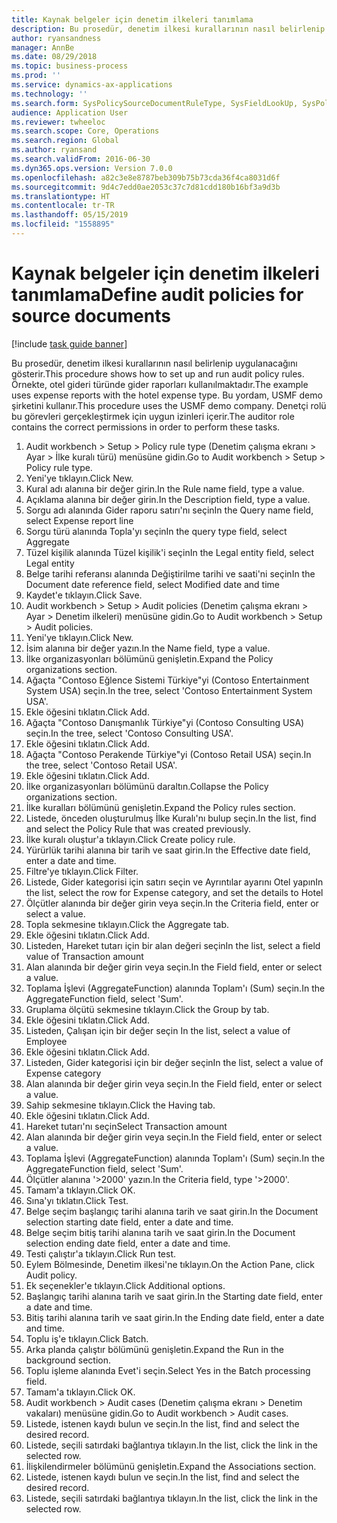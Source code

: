 ```yaml
---
title: Kaynak belgeler için denetim ilkeleri tanımlama
description: Bu prosedür, denetim ilkesi kurallarının nasıl belirlenip uygulanacağını gösterir.
author: ryansandness
manager: AnnBe
ms.date: 08/29/2018
ms.topic: business-process
ms.prod: ''
ms.service: dynamics-ax-applications
ms.technology: ''
ms.search.form: SysPolicySourceDocumentRuleType, SysFieldLookUp, SysPolicyListPage, SysPolicy, AuditPolicyRule, SysQueryForm, SysQueryFieldLookUp, AuditPolicyDateSelection, AuditPolicyAdditionalOption, BatchJob, CaseDetail
audience: Application User
ms.reviewer: twheeloc
ms.search.scope: Core, Operations
ms.search.region: Global
ms.author: ryansand
ms.search.validFrom: 2016-06-30
ms.dyn365.ops.version: Version 7.0.0
ms.openlocfilehash: a82c3e8e8787beb309b75b73cda36f4ca8031d6f
ms.sourcegitcommit: 9d4c7edd0ae2053c37c7d81cdd180b16bf3a9d3b
ms.translationtype: HT
ms.contentlocale: tr-TR
ms.lasthandoff: 05/15/2019
ms.locfileid: "1558895"
---
```

# <a name="define-audit-policies-for-source-documents"></a><span data-ttu-id="6fa16-103">Kaynak belgeler için denetim ilkeleri tanımlama</span><span class="sxs-lookup"><span data-stu-id="6fa16-103">Define audit policies for source documents</span></span>

[!include [task guide banner](../../includes/task-guide-banner.md)]

<span data-ttu-id="6fa16-104">Bu prosedür, denetim ilkesi kurallarının nasıl belirlenip uygulanacağını gösterir.</span><span class="sxs-lookup"><span data-stu-id="6fa16-104">This procedure shows how to set up and run audit policy rules.</span></span> <span data-ttu-id="6fa16-105">Örnekte, otel gideri türünde gider raporları kullanılmaktadır.</span><span class="sxs-lookup"><span data-stu-id="6fa16-105">The example uses expense reports with the hotel expense type.</span></span> <span data-ttu-id="6fa16-106">Bu yordam, USMF demo şirketini kullanır.</span><span class="sxs-lookup"><span data-stu-id="6fa16-106">This procedure uses the USMF demo company.</span></span> <span data-ttu-id="6fa16-107">Denetçi rolü bu görevleri gerçekleştirmek için uygun izinleri içerir.</span><span class="sxs-lookup"><span data-stu-id="6fa16-107">The auditor role contains the correct permissions in order to perform these tasks.</span></span>

1. <span data-ttu-id="6fa16-108">Audit workbench > Setup > Policy rule type (Denetim çalışma ekranı > Ayar > İlke kuralı türü) menüsüne gidin.</span><span class="sxs-lookup"><span data-stu-id="6fa16-108">Go to Audit workbench > Setup > Policy rule type.</span></span>
2. <span data-ttu-id="6fa16-109">Yeni'ye tıklayın.</span><span class="sxs-lookup"><span data-stu-id="6fa16-109">Click New.</span></span>
3. <span data-ttu-id="6fa16-110">Kural adı alanına bir değer girin.</span><span class="sxs-lookup"><span data-stu-id="6fa16-110">In the Rule name field, type a value.</span></span>
4. <span data-ttu-id="6fa16-111">Açıklama alanına bir değer girin.</span><span class="sxs-lookup"><span data-stu-id="6fa16-111">In the Description field, type a value.</span></span>
5. <span data-ttu-id="6fa16-112">Sorgu adı alanında Gider raporu satırı'nı seçin</span><span class="sxs-lookup"><span data-stu-id="6fa16-112">In the Query name field, select Expense report line</span></span>
6. <span data-ttu-id="6fa16-113">Sorgu türü alanında Topla'yı seçin</span><span class="sxs-lookup"><span data-stu-id="6fa16-113">In the query type field, select Aggregate</span></span>
7. <span data-ttu-id="6fa16-114">Tüzel kişilik alanında Tüzel kişilik'i seçin</span><span class="sxs-lookup"><span data-stu-id="6fa16-114">In the Legal entity field, select Legal entity</span></span>
8. <span data-ttu-id="6fa16-115">Belge tarihi referansı alanında Değiştirilme tarihi ve saati'ni seçin</span><span class="sxs-lookup"><span data-stu-id="6fa16-115">In the Document date reference field, select Modified date and time</span></span>
9. <span data-ttu-id="6fa16-116">Kaydet'e tıklayın.</span><span class="sxs-lookup"><span data-stu-id="6fa16-116">Click Save.</span></span>
10. <span data-ttu-id="6fa16-117">Audit workbench > Setup > Audit policies (Denetim çalışma ekranı > Ayar > Denetim ilkeleri) menüsüne gidin.</span><span class="sxs-lookup"><span data-stu-id="6fa16-117">Go to Audit workbench > Setup > Audit policies.</span></span>
11. <span data-ttu-id="6fa16-118">Yeni'ye tıklayın.</span><span class="sxs-lookup"><span data-stu-id="6fa16-118">Click New.</span></span>
12. <span data-ttu-id="6fa16-119">İsim alanına bir değer yazın.</span><span class="sxs-lookup"><span data-stu-id="6fa16-119">In the Name field, type a value.</span></span>
13. <span data-ttu-id="6fa16-120">İlke organizasyonları bölümünü genişletin.</span><span class="sxs-lookup"><span data-stu-id="6fa16-120">Expand the Policy organizations section.</span></span>
14. <span data-ttu-id="6fa16-121">Ağaçta "Contoso Eğlence Sistemi Türkiye"yi (Contoso Entertainment System USA) seçin.</span><span class="sxs-lookup"><span data-stu-id="6fa16-121">In the tree, select 'Contoso Entertainment System USA'.</span></span>
15. <span data-ttu-id="6fa16-122">Ekle öğesini tıklatın.</span><span class="sxs-lookup"><span data-stu-id="6fa16-122">Click Add.</span></span>
16. <span data-ttu-id="6fa16-123">Ağaçta "Contoso Danışmanlık Türkiye"yi (Contoso Consulting USA) seçin.</span><span class="sxs-lookup"><span data-stu-id="6fa16-123">In the tree, select 'Contoso Consulting USA'.</span></span>
17. <span data-ttu-id="6fa16-124">Ekle öğesini tıklatın.</span><span class="sxs-lookup"><span data-stu-id="6fa16-124">Click Add.</span></span>
18. <span data-ttu-id="6fa16-125">Ağaçta "Contoso Perakende Türkiye"yi (Contoso Retail USA) seçin.</span><span class="sxs-lookup"><span data-stu-id="6fa16-125">In the tree, select 'Contoso Retail USA'.</span></span>
19. <span data-ttu-id="6fa16-126">Ekle öğesini tıklatın.</span><span class="sxs-lookup"><span data-stu-id="6fa16-126">Click Add.</span></span>
20. <span data-ttu-id="6fa16-127">İlke organizasyonları bölümünü daraltın.</span><span class="sxs-lookup"><span data-stu-id="6fa16-127">Collapse the Policy organizations section.</span></span>
21. <span data-ttu-id="6fa16-128">İlke kuralları bölümünü genişletin.</span><span class="sxs-lookup"><span data-stu-id="6fa16-128">Expand the Policy rules section.</span></span>
22. <span data-ttu-id="6fa16-129">Listede, önceden oluşturulmuş İlke Kuralı'nı bulup seçin.</span><span class="sxs-lookup"><span data-stu-id="6fa16-129">In the list, find and select the Policy Rule that was created previously.</span></span>
23. <span data-ttu-id="6fa16-130">İlke kuralı oluştur'a tıklayın.</span><span class="sxs-lookup"><span data-stu-id="6fa16-130">Click Create policy rule.</span></span>
24. <span data-ttu-id="6fa16-131">Yürürlük tarihi alanına bir tarih ve saat girin.</span><span class="sxs-lookup"><span data-stu-id="6fa16-131">In the Effective date field, enter a date and time.</span></span>
25. <span data-ttu-id="6fa16-132">Filtre'ye tıklayın.</span><span class="sxs-lookup"><span data-stu-id="6fa16-132">Click Filter.</span></span>
26. <span data-ttu-id="6fa16-133">Listede, Gider kategorisi için satırı seçin ve Ayrıntılar ayarını Otel yapın</span><span class="sxs-lookup"><span data-stu-id="6fa16-133">In the list, select the row for Expense category, and set the details to Hotel</span></span>
27. <span data-ttu-id="6fa16-134">Ölçütler alanında bir değer girin veya seçin.</span><span class="sxs-lookup"><span data-stu-id="6fa16-134">In the Criteria field, enter or select a value.</span></span>
28. <span data-ttu-id="6fa16-135">Topla sekmesine tıklayın.</span><span class="sxs-lookup"><span data-stu-id="6fa16-135">Click the Aggregate tab.</span></span>
29. <span data-ttu-id="6fa16-136">Ekle öğesini tıklatın.</span><span class="sxs-lookup"><span data-stu-id="6fa16-136">Click Add.</span></span>
30. <span data-ttu-id="6fa16-137">Listeden, Hareket tutarı için bir alan değeri seçin</span><span class="sxs-lookup"><span data-stu-id="6fa16-137">In the list, select a field value of Transaction amount</span></span>
31. <span data-ttu-id="6fa16-138">Alan alanında bir değer girin veya seçin.</span><span class="sxs-lookup"><span data-stu-id="6fa16-138">In the Field field, enter or select a value.</span></span>
32. <span data-ttu-id="6fa16-139">Toplama İşlevi (AggregateFunction) alanında Toplam'ı (Sum) seçin.</span><span class="sxs-lookup"><span data-stu-id="6fa16-139">In the AggregateFunction field, select 'Sum'.</span></span>
33. <span data-ttu-id="6fa16-140">Gruplama ölçütü sekmesine tıklayın.</span><span class="sxs-lookup"><span data-stu-id="6fa16-140">Click the Group by tab.</span></span>
34. <span data-ttu-id="6fa16-141">Ekle öğesini tıklatın.</span><span class="sxs-lookup"><span data-stu-id="6fa16-141">Click Add.</span></span>
35. <span data-ttu-id="6fa16-142">Listeden, Çalışan için bir değer seçin </span><span class="sxs-lookup"><span data-stu-id="6fa16-142">In the list, select a value of Employee</span></span> 
36. <span data-ttu-id="6fa16-143">Ekle öğesini tıklatın.</span><span class="sxs-lookup"><span data-stu-id="6fa16-143">Click Add.</span></span>
37. <span data-ttu-id="6fa16-144">Listeden, Gider kategorisi için bir değer seçin</span><span class="sxs-lookup"><span data-stu-id="6fa16-144">In the list, select a value of Expense category</span></span>
38. <span data-ttu-id="6fa16-145">Alan alanında bir değer girin veya seçin.</span><span class="sxs-lookup"><span data-stu-id="6fa16-145">In the Field field, enter or select a value.</span></span>
39. <span data-ttu-id="6fa16-146">Sahip sekmesine tıklayın.</span><span class="sxs-lookup"><span data-stu-id="6fa16-146">Click the Having tab.</span></span>
40. <span data-ttu-id="6fa16-147">Ekle öğesini tıklatın.</span><span class="sxs-lookup"><span data-stu-id="6fa16-147">Click Add.</span></span>
41. <span data-ttu-id="6fa16-148">Hareket tutarı'nı seçin</span><span class="sxs-lookup"><span data-stu-id="6fa16-148">Select Transaction amount</span></span>
42. <span data-ttu-id="6fa16-149">Alan alanında bir değer girin veya seçin.</span><span class="sxs-lookup"><span data-stu-id="6fa16-149">In the Field field, enter or select a value.</span></span>
43. <span data-ttu-id="6fa16-150">Toplama İşlevi (AggregateFunction) alanında Toplam'ı (Sum) seçin.</span><span class="sxs-lookup"><span data-stu-id="6fa16-150">In the AggregateFunction field, select 'Sum'.</span></span>
44. <span data-ttu-id="6fa16-151">Ölçütler alanına '>2000' yazın.</span><span class="sxs-lookup"><span data-stu-id="6fa16-151">In the Criteria field, type '>2000'.</span></span>
45. <span data-ttu-id="6fa16-152">Tamam'a tıklayın.</span><span class="sxs-lookup"><span data-stu-id="6fa16-152">Click OK.</span></span>
46. <span data-ttu-id="6fa16-153">Sına'yı tıklatın.</span><span class="sxs-lookup"><span data-stu-id="6fa16-153">Click Test.</span></span>
47. <span data-ttu-id="6fa16-154">Belge seçim başlangıç tarihi alanına tarih ve saat girin.</span><span class="sxs-lookup"><span data-stu-id="6fa16-154">In the Document selection starting date field, enter a date and time.</span></span>
48. <span data-ttu-id="6fa16-155">Belge seçim bitiş tarihi alanına tarih ve saat girin.</span><span class="sxs-lookup"><span data-stu-id="6fa16-155">In the Document selection ending date field, enter a date and time.</span></span>
49. <span data-ttu-id="6fa16-156">Testi çalıştır'a tıklayın.</span><span class="sxs-lookup"><span data-stu-id="6fa16-156">Click Run test.</span></span>
50. <span data-ttu-id="6fa16-157">Eylem Bölmesinde, Denetim ilkesi'ne tıklayın.</span><span class="sxs-lookup"><span data-stu-id="6fa16-157">On the Action Pane, click Audit policy.</span></span>
51. <span data-ttu-id="6fa16-158">Ek seçenekler'e tıklayın.</span><span class="sxs-lookup"><span data-stu-id="6fa16-158">Click Additional options.</span></span>
52. <span data-ttu-id="6fa16-159">Başlangıç tarihi alanına tarih ve saat girin.</span><span class="sxs-lookup"><span data-stu-id="6fa16-159">In the Starting date field, enter a date and time.</span></span>
53. <span data-ttu-id="6fa16-160">Bitiş tarihi alanına tarih ve saat girin.</span><span class="sxs-lookup"><span data-stu-id="6fa16-160">In the Ending date field, enter a date and time.</span></span>
54. <span data-ttu-id="6fa16-161">Toplu iş'e tıklayın.</span><span class="sxs-lookup"><span data-stu-id="6fa16-161">Click Batch.</span></span>
55. <span data-ttu-id="6fa16-162">Arka planda çalıştır bölümünü genişletin.</span><span class="sxs-lookup"><span data-stu-id="6fa16-162">Expand the Run in the background section.</span></span>
56. <span data-ttu-id="6fa16-163">Toplu işleme alanında Evet'i seçin.</span><span class="sxs-lookup"><span data-stu-id="6fa16-163">Select Yes in the Batch processing field.</span></span>
57. <span data-ttu-id="6fa16-164">Tamam'a tıklayın.</span><span class="sxs-lookup"><span data-stu-id="6fa16-164">Click OK.</span></span>
58. <span data-ttu-id="6fa16-165">Audit workbench > Audit cases (Denetim çalışma ekranı > Denetim vakaları) menüsüne gidin.</span><span class="sxs-lookup"><span data-stu-id="6fa16-165">Go to Audit workbench > Audit cases.</span></span>
59. <span data-ttu-id="6fa16-166">Listede, istenen kaydı bulun ve seçin.</span><span class="sxs-lookup"><span data-stu-id="6fa16-166">In the list, find and select the desired record.</span></span>
60. <span data-ttu-id="6fa16-167">Listede, seçili satırdaki bağlantıya tıklayın.</span><span class="sxs-lookup"><span data-stu-id="6fa16-167">In the list, click the link in the selected row.</span></span>
61. <span data-ttu-id="6fa16-168">İlişkilendirmeler bölümünü genişletin.</span><span class="sxs-lookup"><span data-stu-id="6fa16-168">Expand the Associations section.</span></span>
62. <span data-ttu-id="6fa16-169">Listede, istenen kaydı bulun ve seçin.</span><span class="sxs-lookup"><span data-stu-id="6fa16-169">In the list, find and select the desired record.</span></span>
63. <span data-ttu-id="6fa16-170">Listede, seçili satırdaki bağlantıya tıklayın.</span><span class="sxs-lookup"><span data-stu-id="6fa16-170">In the list, click the link in the selected row.</span></span>


